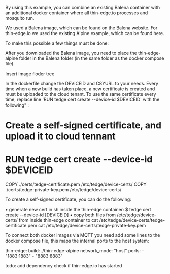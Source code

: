 By using this example, you can combine an existing Balena container with an additional docker container where all thin-edge.io processes and mosquito run.

We used a Balena image, which can be found on the Balena website. For thin-edge.io we used the existing Alpine example, which can be found here.

To make this possible a few things must be done:

After you downloaded the Balena image, you need to place the thin-edge-alpine folder in the Balena folder (in the same folder as the docker compose file).

Insert image floder tree

In the dockerfile change the DEVICEID and C8YURL to your needs.
Every time when a new build has taken place, a new certificate is created and must be uploaded to the cloud tenant. To use the same certificate every time, replace line 'RUN tedge cert create --device-id $DEVICEID' with the following"
:

# Create a self-signed certificate, and upload it to cloud tennant
# RUN tedge cert create --device-id $DEVICEID
COPY ./certs/tedge-certificate.pem /etc/tedge/device-certs/
COPY ./certs/tedge-private-key.pem /etc/tedge/device-certs/

To create a self-signed certificate, you can do the following:

•	generate new cert in sh inside the thin-edge container:
$ tedge cert create --device-id [DEVICEID]
•	copy both files from /etc/tedge/device-certs/ from inside thin-edge container to 
cat /etc/tedge/device-certs/tedge-certificate.pem
cat /etc/tedge/device-certs/tedge-private-key.pem

To connect both docker images via MQTT you need add some lines to the docker compose file, this maps the internal ports to the host system:

thin-edge:
    build: ./thin-edge-alpine
    network_mode: "host"
    ports:
      - "1883:1883"
      - "8883:8883"
      
todo: add dependency check if thin-edge.io has started

